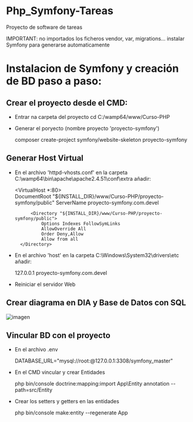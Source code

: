 # Php_Symfony-Tareas
Proyecto de software de tareas 

IMPORTANT: no importados los ficheros vendor, var, migrations... instalar Symfony para generarse automaticamente

# Instalacion de Symfony y creación de BD paso a paso:

## Crear el proyecto desde el CMD:
- Entrar na carpeta del proyecto
	cd C:/wamp64/www/Curso-PHP

- Generar el poryecto (nombre proyecto 'proyecto-symfony')

	composer create-project symfony/website-skeleton proyecto-symfony

## Generar Host Virtual
- En el archivo 'httpd-vhosts.conf' en la carpeta C:\wamp64\bin\apache\apache2.4.51\conf\extra añadir:

	<VirtualHost *:80>   
    		DocumentRoot "${INSTALL_DIR}/www/Curso-PHP/proyecto-symfony/public"
    		ServerName proyecto-symfony.com.devel

    		<Directory "${INSTALL_DIR}/www/Curso-PHP/proyecto-symfony/public">
        		Options Indexes FollowSymLinks     
        		AllowOverride All
        		Order Deny,Allow
        		Allow from all     
   	 	</Directory> 
	</VirtualHost>

- En el archivo 'host' en la carpeta C:\Windows\System32\drivers\etc añadir:

	127.0.0.1 proyecto-symfony.com.devel

- Reiniciar el servidor Web 

## Crear diagrama en DIA y Base de Datos con SQL 
![imagen](https://user-images.githubusercontent.com/124586059/234128705-490b0ec3-4b67-4ad3-aca9-79814bff2f53.png)


## Vincular BD con el proyecto 
- En el archivo .env

	DATABASE_URL="mysql://root:@127.0.0.1:3308/symfony_master"

- En el CMD vincular y crear Entidades

	php bin/console doctrine:mapping:import App\Entity annotation --path=src/Entity

- Crear los setters y getters en las entidades

	php bin/console make:entity --regenerate App
